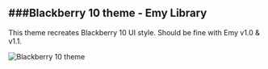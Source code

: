 ###Blackberry 10 theme - Emy Library
---

This theme recreates Blackberry 10 UI style.
Should be fine with Emy v1.0 & v1.1.

![Blackberry 10 theme](http://www.emy-library.org/files/themes/bb10/1.1/screenshots/bb10-1.jpg)
